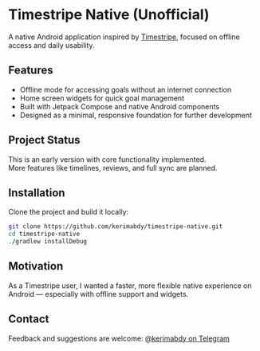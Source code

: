 # Timestripe Native (Unofficial)

A native Android application inspired by [Timestripe](https://timestripe.com), focused on offline access and daily usability.

## Features

- Offline mode for accessing goals without an internet connection
- Home screen widgets for quick goal management
- Built with Jetpack Compose and native Android components
- Designed as a minimal, responsive foundation for further development

## Project Status

This is an early version with core functionality implemented.  
More features like timelines, reviews, and full sync are planned.

## Installation

Clone the project and build it locally:

```bash
git clone https://github.com/kerimabdy/timestripe-native.git
cd timestripe-native
./gradlew installDebug
```

## Motivation
As a Timestripe user, I wanted a faster, more flexible native experience on Android — especially with offline support and widgets.

## Contact

Feedback and suggestions are welcome: [@kerimabdy on Telegram](https://t.me/kerimabdy) 